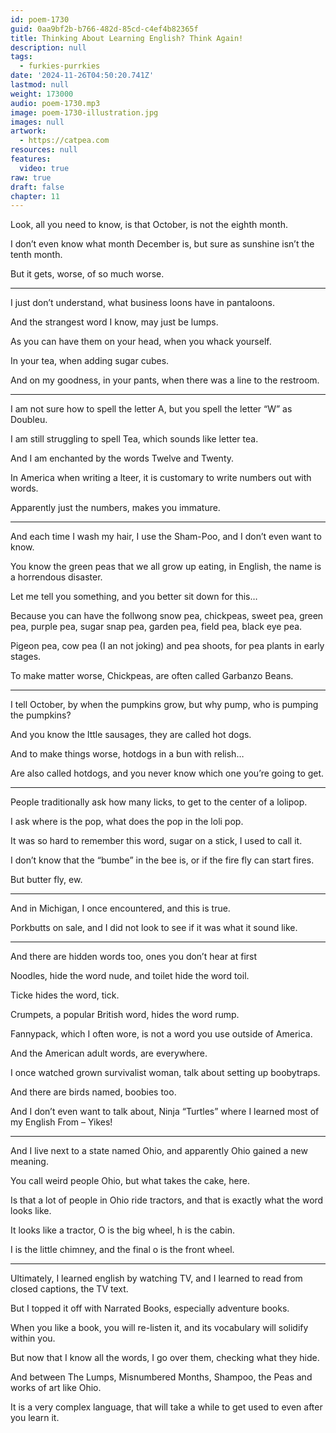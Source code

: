 ```yaml
---
id: poem-1730
guid: 0aa9bf2b-b766-482d-85cd-c4ef4b82365f
title: Thinking About Learning English? Think Again!
description: null
tags:
  - furkies-purrkies
date: '2024-11-26T04:50:20.741Z'
lastmod: null
weight: 173000
audio: poem-1730.mp3
image: poem-1730-illustration.jpg
images: null
artwork:
  - https://catpea.com
resources: null
features:
  video: true
raw: true
draft: false
chapter: 11
---
```


Look, all you need to know,
is that October, is not the eighth month.

I don’t even know what month December is,
but sure as sunshine isn’t the tenth month.

But it gets, worse,
of so much worse.

---

I just don’t understand,
what business loons have in pantaloons.

And the strangest word I know,
may just be lumps.

As you can have them on your head,
when you whack yourself.

In your tea,
when adding sugar cubes.

And on my goodness, in your pants,
when there was a line to the restroom.

---

I am not sure how to spell the letter A,
but you spell the letter “W” as Doubleu.

I am still struggling to spell Tea,
which sounds like letter tea.

And I am enchanted by the words
Twelve and Twenty.

In America when writing a lteer,
it is customary to write numbers out with words.

Apparently just the numbers,
makes you immature.

---



And each time I wash my hair,
I use the Sham-Poo, and I don’t even want to know.

You know the green peas that we all grow up eating,
in English, the name is a horrendous disaster.

Let me tell you something,
and you better sit down for this…

Because you can have the follwong
snow pea, chickpeas, sweet pea, green pea, purple pea,
sugar snap pea, garden pea, field pea,  black eye pea.

Pigeon pea, cow pea (I an not joking)
and pea shoots, for pea plants in early stages.

To make matter worse,
Chickpeas, are often called Garbanzo Beans.

---

I tell October, by when the pumpkins grow,
but why pump, who is pumping the pumpkins?

And you know the lttle sausages,
they are called hot dogs.

And to make things worse,
hotdogs in a bun with relish…

Are also called hotdogs,
and you never know which one you’re going to get.

---

People traditionally ask how many licks,
to get to the center of a lolipop.

I ask where is the pop,
what does the pop in the loli pop.

It was so hard to remember this word,
sugar on a stick, I used to call it.

I don’t know that the “bumbe” in the bee is,
or if the fire fly can start fires.

But butter fly,
ew.

---

And in Michigan,
I once encountered, and this is true.

Porkbutts on sale,
and I did not look to see if it was what it sound like.

---

And there are hidden words too,
ones you don’t hear at first

Noodles, hide the word nude,
and toilet hide the word toil.

Ticke hides the word,
tick.

Crumpets, a popular British word,
hides the word rump.

Fannypack, which I often wore,
is not a word you use outside of America.

And the American adult words,
are everywhere.

I once watched grown survivalist woman,
talk about setting up boobytraps.

And there are birds named,
boobies too.

And I don’t even want to talk about,
Ninja “Turtles” where I learned most of my English From – Yikes!

---

And I live next to a state named Ohio,
and apparently Ohio gained a new meaning.

You call weird people Ohio,
but what takes the cake, here.

Is that a lot of people in Ohio ride tractors,
and that is exactly what the word looks like.

It looks like a tractor,
O is the big wheel, h is the cabin.

I is the little chimney,
and the final o is the front wheel.

---

Ultimately, I learned english by watching TV,
and I learned to read from closed captions, the TV text.

But I topped it off with Narrated Books,
especially adventure books.

When you like a book, you will re-listen it,
and its vocabulary will solidify within you.

But now that I know all the words,
I go over them, checking what they hide.

And between The Lumps, Misnumbered Months, Shampoo,
the Peas and works of art like Ohio.

It is a very complex language,
that will take a while to get used to even after you learn it.
